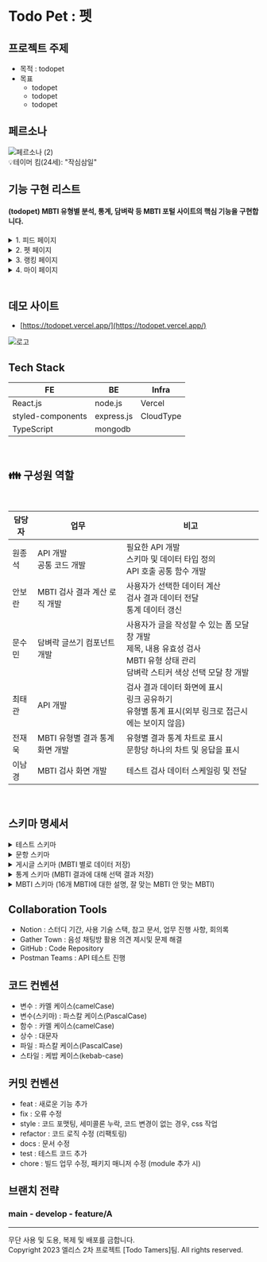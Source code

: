 # Todo Pet : 펫

## 프로젝트 주제

- 목적 : todopet
- 목표
  - todopet
  - todopet
  - todopet

## 페르소나

![페르소나 (2)](https://github.com/are-you-T/client/assets/87935496/3adae08a-34ed-41ea-b7e2-ed64d4e1ba99)
<br />
💡테이머 킴(24세): "작심삼일"

## 기능 구현 리스트

#### (todopet) MBTI 유형별 분석, 통계, 담벼락 등 MBTI 포털 사이트의 핵심 기능을 구현합니다.

<details><summary>1. 피드 페이지 </summary>

![헤더](https://github.com/are-you-T/client/assets/87935496/54f36f44-67a9-490a-be68-4a663a8a76f2)

- 로고를 클릭하여 메인 페이지로 이동한다.
- 햄버거 버튼을 클릭하여 사이드 바를 표시한다.
- 하단의 깃허브 아이콘을 클릭하여 깃허브 페이지로 이동한다.
- 하단의 공유 아이콘을 클릭하여 화면의 링크를 복사한다.

</details>

<details><summary>2. 펫 페이지</summary>

![사이드바](https://github.com/are-you-T/client/assets/87935496/51f9686d-5d2f-4a6d-acd3-24f28715e231)

- “테스트 하러가기” 버튼을 클릭하여 테스트 페이지로 이동한다.
- “통계 보러가기” 버튼을 클릭하여 통계 페이지로 이동한다.
- “담벼락 보러가기” 버튼을 클릭하여 담벼락 페이지로 이동한다.
- 하단의 링크를 클릭하여 깃허브 페이지로 이동한다.

</details>

<details><summary>3. 랭킹 페이지</summary>

![메인](https://github.com/are-you-T/client/assets/87935496/67737a45-65f4-4dae-96d3-d122a2695867)

- 상단 햄버거 버튼을 누르면 사이드 바가 표시된다.
- 사이드 바 관련 기능은 1번 참고.
- 테스트 하러 가기 : 버튼을 클릭하면 MBTI 유형 검사 문답이 표시되고, 유저는 검사를 할 수 있다.
- 통계 보러 가기 : 전체 통계 페이지로 이동한다.
- 담벼락 보러 가기 : MBTI 전체 담벼락 페이지로 이동한다.

</details>

<details><summary>4. 마이 페이지</summary>

<img width="100" alt="테스트" src="https://file.notion.so/f/f/87775b30-7ef6-4a3d-8786-09b3ec722695/8f1432c5-06d2-4d49-9546-5b93cb0321e8/Untitled.png?id=dd15998c-b963-49e1-af7c-04f5c3491f73&table=block&spaceId=87775b30-7ef6-4a3d-8786-09b3ec722695&expirationTimestamp=1700467200000&signature=d6WwdsaW1YjtyZHADyaWLz7tjdpJgvihyO4azOJqOpQ&downloadName=Untitled.png">
<img width="100" alt="테스트" src="https://file.notion.so/f/f/87775b30-7ef6-4a3d-8786-09b3ec722695/8e3152b7-7f89-4e19-be58-978114d04302/Untitled.png?id=c8cc12e4-0db5-4520-acbd-396b1c017336&table=block&spaceId=87775b30-7ef6-4a3d-8786-09b3ec722695&expirationTimestamp=1700467200000&signature=lsHbDpEhmWQRBnjni-RspGmf64Zn6hI-wBDgAYa4OZ4&downloadName=Untitled.png">

- 프로필 사진 : 구글 계정의 프로필 사진이 표시된다.
- 닉네임 : 구글 계정의 닉네임이 표시된다.
	- 닉네임 수정 버튼 : 닉네임 수정을 위한 모달이 나타난다.
- 가입일 : 가입일자를 표시한다.
- 카드
	- 펫 카드 : 가입 일로부터 서비스를 이용한 시간을 날짜로 표시한다.
	- todo 달성 날짜 카드 : todo 달성한 날짜를 표시한다.
	- todo 완료 카드 :  완료한 todo 개수를 표시한다.
<img width="100" alt="테스트" src="https://file.notion.so/f/f/87775b30-7ef6-4a3d-8786-09b3ec722695/e79cfb6d-36a3-4ee8-9c4c-00212bd1adb8/Untitled.png?id=0ad9d60a-c991-42e6-9900-2bf064725741&table=block&spaceId=87775b30-7ef6-4a3d-8786-09b3ec722695&expirationTimestamp=1700467200000&signature=I0HCU510qt_GFVF2Y94E-9WoPXpsG8Yygw5ZAlLHdK4&downloadName=Untitled.png">
<img width="100" alt="테스트" src="https://file.notion.so/f/f/87775b30-7ef6-4a3d-8786-09b3ec722695/a9eddec2-1c3f-4759-9664-44413e197b13/Untitled.png?id=0f8322c6-3d47-4b98-aa3f-2109ab97eba7&table=block&spaceId=87775b30-7ef6-4a3d-8786-09b3ec722695&expirationTimestamp=1700467200000&signature=mUXgS47wznxh6Nrr48W8m7AmrYB_Vw8tXgQUdI8o0KQ&downloadName=Untitled.png">

- 로그아웃 버튼 : 로그아웃 확인 모달이 나타나고, 실행 시 로그인 페이지로 이동한다.
- 회원 탈퇴 버튼 : 회원 탈퇴 확인 모달이 나타난다.

</details>

<br />

## 데모 사이트

- [https://todopet.vercel.app/](https://todopet.vercel.app/)
<div>

![로고](https://github.com/are-you-T/client/assets/87935496/80e136df-e092-4592-a06f-605e3a2a18ce)

 </div>

## Tech Stack

| FE                        | BE         | Infra     |
| ------------------------- | ---------- | --------- |
| React.js                  | node.js    | Vercel    |
| styled-components         | express.js | CloudType |
| TypeScript                | mongodb    |           |

<br />

## 👪 구성원 역할

<br />

| 담당자 | 업무                            | 비고                                                                                                                                        |
| ------ | ------------------------------- | ----------------------------------------------------------------------------------------------------------------------------------------- |
| 원종석 | API 개발 </br>공통 코드 개발      | 필요한 API 개발 </br>스키마 및 데이터 타입 정의 </br>API 호출 공통 함수 개발                                                                  |
| 안보란 | MBTI 검사 결과 계산 로직 개발     | 사용자가 선택한 데이터 계산 </br>검사 결과 데이터 전달 </br>통계 데이터 갱신                                                                   |
| 문수민 | 담벼락 글쓰기 컴포넌트 개발        | 사용자가 글을 작성할 수 있는 폼 모달 창 개발 </br>제목, 내용 유효성 검사 </br>MBTI 유형 상태 관리 </br>담벼락 스티커 색상 선택 모달 창 개발       |
| 최태관 | API 개발                         | 검사 결과 데이터 화면에 표시 </br>링크 공유하기 </br>유형별 통계 표시(외부 링크로 접근시에는 보이지 않음)                                        |
| 전재욱 | MBTI 유형별 결과 통계 화면 개발    | 유형별 결과 통계 차트로 표시 </br>문항당 하나의 차트 및 응답을 표시                                                                           |
| 이남경 | MBTI 검사 화면 개발               | 테스트 검사 데이터 스케일링 및 전달                                                                                                         |

<br />

## 스키마 명세서

<details><summary>테스트 스키마</summary>

```
  // 어떤 테스트인지? 사실 테스트는 1개만 만들 것이지만, 나중에 확장성을 위해 만든다.
const TestSchema = new Schema({
  name: {
    type: String,
    required: true
  },
});
```

</details>

<details><summary>문항 스키마</summary>

```
// 어떤 테스트에 대한 문항인지. 사실 테스트는 1개만 만들 것이지만, 
// 나중에 확장성을 위해 이렇게 정의한다.
const QuestionSchema = new Schema({
  // 문항 번호
  idx: {
    type: Number,
    required: true,
  },
  // 문항 질문(주제)
  subject: {
    type: String,
    required: true,
  },
  // 테스트 제목
  parent: {
    type: String,
    required: true,
    // TestSchema 참조. 테스트가 어떤 테스트인지를 판별하는 요소
  },
  answer: {
		type: {
      E: { type: String, required: false },
      I: { type: String, required: false },
      N: { type: String, required: false },
      S: { type: String, required: false },
      T: { type: String, required: false },
      F: { type: String, required: false },
      J: { type: String, required: false },
      P: { type: String, required: false },
    },
    required: true,
  }
  // 어떤 mbti 판별에 대한 문항인지의 타입
  // E, I, N, S, F, T, P, J
  mbtiType: {
    type: String,
    required: true,
  },
  // mbtiType에 대한 답변
  typeAnswer: {
	  type: String,
    required: true
  },
  // 중요도
  proportion: {
		type: Number,
    required: true
  }
});
```

</details>

<details><summary>게시글 스키마 (MBTI 별로 데이터 저장)</summary>

```
const BoardSchema = new Schema({
    // 사용자 uuid (일단 보류.)
    uuid: {
      type: String,
      required: false,
    },
    // mbti 카테고리 (16개의 mbti)
    category: {
      type: String,
      required: true,
    },
    // 게시글 제목
    title: {
      type: String,
      required: true
    },
    // 게시글 내용
    content: {
      type: String,
      required: true,
    },
    color: {
      type: String,
      required: true,
    },
    // 공감
    like: {
      type: Number,
      required: true,
      default: 0,
    },
  },
  {
    collection: 'boards',
    timestamps: { currentTime: () => new Date(new Date().getTime() + 1000 * 60 * 60 * 9) },
  }
});
```

</details>

<details><summary>통계 스키마 (MBTI 결과에 대해 선택 결과 저장)</summary>

```
const StatisticSchema = new Schema({
  // 특정 mbti 유형
  mbtiType: {
    type: String,
    required: true,
  },
  // 테스트 제목
  parent: {
    type: String,
    required: true,
    // TestSchema 참조. 테스트가 어떤 테스트인지를 판별하는 요소
  },
  totalResponse: {
    type: Number,
    required: true,
    default: 0,
  },
  mbtiData: [
    {
      idx: {
        type: Number,
        required: true,
      },
      subject: {
        type: String,
        required: true,
      },
      answer: {
        E: { type: String, required: false },
        I: { type: String, required: false },
        N: { type: String, required: false },
        S: { type: String, required: false },
        T: { type: String, required: false },
        F: { type: String, required: false },
        J: { type: String, required: false },
        P: { type: String, required: false },
      },
      selection: {
        E: { type: Number, required: false },
        I: { type: Number, required: false },
        N: { type: Number, required: false },
        S: { type: Number, required: false },
        T: { type: Number, required: false },
        F: { type: Number, required: false },
        J: { type: Number, required: false },
        P: { type: Number, required: false },
      },
    },
  ],
});
```

</details>

<details><summary>MBTI 스키마 (16개 MBTI에 대한 설명, 잘 맞는 MBTI 안 맞는 MBTI)</summary>

```
const MBTISchema = new Schema({
	//
  // 16개 mbti 통계 데이터
  name: {
		  type: String,
      required: true
  },
  // 전체 mbti 비율 통계를 위한 데이터
  count: {
    type: Number,
    required: true,
    default: 0,
  },
  // 해당 mbti에 대한 특징 요약
  summary: {
    type: String,
    required: true,
  },
  // 해당 mbti에 대한 키워드
  tag: {
		type: Array,
    required: true
  },
	content: {
     // 해당 mbti에 대한 설명
     description: {
		     type: String,
         required: true
     }
     // 잘 맞는 mbti
	   good: {
       // 잘 맞는 mbti 유형 1개
		   name: {
					type: String,
          required: true
	     },
       // 이에 대한 설명 (왜 잘맞나요?)
	     description: {
			    type: String,
          required: true
	     }
	  },
	  bad : {
      // 잘 안맞는 mbti 유형 1개
			name: {
				type: String,
        required: true
	    },
      // 이에 대한 설명 (왜 잘 안맞나요?)
	    description: {
				type: String,
        required: true
	    }
	  },
	},
});
```

</details>

## Collaboration Tools

- Notion : 스터디 기간, 사용 기술 스택, 참고 문서, 업무 진행 사항, 회의록
- Gather Town : 음성 채팅방 활용 의견 제시및 문제 해결
- GitHub : Code Repository
- Postman Teams : API 테스트 진행

## 코드 컨벤션

- 변수 : 카멜 케이스(camelCase)
- 변수(스키마) : 파스칼 케이스(PascalCase)
- 함수 : 카멜 케이스(camelCase)
- 상수 : 대문자
- 파일 : 파스칼 케이스(PascalCase)
- 스타일 : 케밥 케이스(kebab-case)

## 커밋 컨벤션

- feat : 새로운 기능 추가
- fix : 오류 수정
- style : 코드 포맷팅, 세미콜론 누락, 코드 변경이 없는 경우, css 작업
- refactor : 코드 로직 수정 (리팩토링)
- docs : 문서 수정
- test : 테스트 코드 추가
- chore : 빌드 업무 수정, 패키지 매니저 수정 (module 추가 시)

## 브랜치 전략

### main - develop - feature/A


---

무단 사용 및 도용, 복제 및 배포를 금합니다.
<br />
Copyright 2023 엘리스 2차 프로젝트 [Todo Tamers]팀. All rights reserved.
